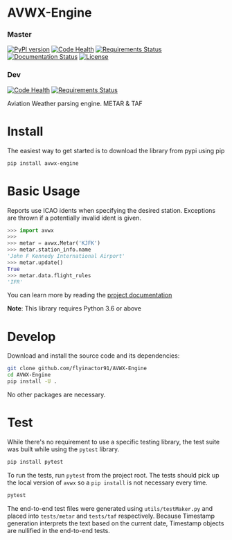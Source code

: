 # AVWX-Engine

### Master

[![PyPI version](https://badge.fury.io/py/avwx-engine.svg)](https://badge.fury.io/py/avwx-engine)
[![Code Health](https://landscape.io/github/flyinactor91/AVWX-Engine/master/landscape.svg?style=flat)](https://landscape.io/github/flyinactor91/AVWX-Engine/master)
[![Requirements Status](https://requires.io/github/flyinactor91/AVWX-Engine/requirements.svg?branch=master)](https://requires.io/github/flyinactor91/AVWX-Engine/requirements/?branch=master)
[![Documentation Status](https://readthedocs.org/projects/avwx-engine/badge/?version=latest)](http://avwx-engine.readthedocs.io/en/latest/?badge=latest)
[![License](https://img.shields.io/pypi/l/avwx-engine.svg)](https://pypi.org/project/avwx-engine/)

### Dev

[![Code Health](https://landscape.io/github/flyinactor91/AVWX-Engine/dev/landscape.svg?style=flat)](https://landscape.io/github/flyinactor91/AVWX-Engine/dev)
[![Requirements Status](https://requires.io/github/flyinactor91/AVWX-Engine/requirements.svg?branch=dev)](https://requires.io/github/flyinactor91/AVWX-Engine/requirements/?branch=dev)
<!-- [![Documentation Status](https://readthedocs.org/projects/avwx-engine/badge/?version=dev)](http://avwx-engine.readthedocs.io/en/latest/?badge=dev) -->

Aviation Weather parsing engine. METAR &amp; TAF

# Install

The easiest way to get started is to download the library from pypi using pip

```bash
pip install avwx-engine
```

# Basic Usage

Reports use ICAO idents when specifying the desired station. Exceptions are thrown if a potentially invalid ident is given.

```python
>>> import avwx
>>> 
>>> metar = avwx.Metar('KJFK')
>>> metar.station_info.name
'John F Kennedy International Airport'
>>> metar.update()
True
>>> metar.data.flight_rules
'IFR'
```

You can learn more by reading the [project documentation](https://avwx-engine.readthedocs.io/en/latest/)

**Note**: This library requires Python 3.6 or above

# Develop

Download and install the source code and its dependencies:

```bash
git clone github.com/flyinactor91/AVWX-Engine
cd AVWX-Engine
pip install -U .
```

No other packages are necessary.

# Test

While there's no requirement to use a specific testing library, the test suite was built while using the `pytest` library.

```bash
pip install pytest
```

To run the tests, run `pytest` from the project root. The tests should pick up the local version of `avwx` so a `pip install` is not necessary every time.

```bash
pytest
```

The end-to-end test files were generated using `utils/testMaker.py` and placed into `tests/metar` and `tests/taf` respectively. Because Timestamp generation interprets the text based on the current date, Timestamp objects are nullified in the end-to-end tests.